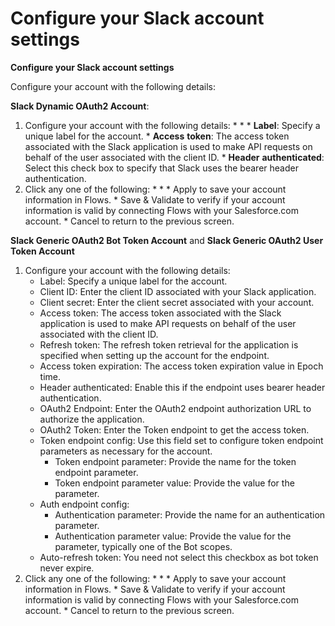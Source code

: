 # Configure your Slack account settings

**Configure your Slack account settings**

Configure your account with the following details:

**Slack Dynamic OAuth2 Account**:

1. Configure your account with the following details:
   *
     *
       * **Label**: Specify a unique label for the account.
       * **Access** **token**: The access token associated with the Slack application is used to make API requests on behalf of the user associated with the client ID.
       * **Header** **authenticated**: Select this check box to specify that Slack uses the bearer header authentication.
2. Click any one of the following:
   *
     *
       * Apply to save your account information in Flows.
       * Save & Validate to verify if your account information is valid by connecting Flows with your Salesforce.com account.
       * Cancel to return to the previous screen.

**Slack Generic OAuth2 Bot Token Account** and **Slack Generic OAuth2 User Token Account**

1. Configure your account with the following details:
   * Label: Specify a unique label for the account.
   * Client ID: Enter the client ID associated with your Slack application.&#x20;
   * Client secret: Enter the client secret associated with your account.
   * Access token: The access token associated with the Slack application is used to make API requests on behalf of the user associated with the client ID.
   * Refresh token: The refresh token retrieval for the application is specified when setting up the account for the endpoint.&#x20;
   * Access token expiration: The access token expiration value in Epoch time.
   * Header authenticated: Enable this if the endpoint uses bearer header authentication.
   * OAuth2 Endpoint: Enter the OAuth2 endpoint authorization URL to authorize the application.
   * OAuth2 Token: Enter the Token endpoint to get the access token.
   * Token endpoint config: Use this field set to configure token endpoint parameters as necessary for the account.
     * Token endpoint parameter: Provide the name for the token endpoint parameter.
     * Token endpoint parameter value: Provide the value for the parameter.
   * Auth endpoint config:
     * Authentication parameter: Provide the name for an authentication parameter.
     * Authentication parameter value: Provide the value for the parameter, typically one of the Bot scopes.
   * Auto-refresh token: You need not select this checkbox as bot token never expire.
2. Click any one of the following:
   *
     *
       * Apply to save your account information in Flows.
       * Save & Validate to verify if your account information is valid by connecting Flows with your Salesforce.com account.
       * Cancel to return to the previous screen.
